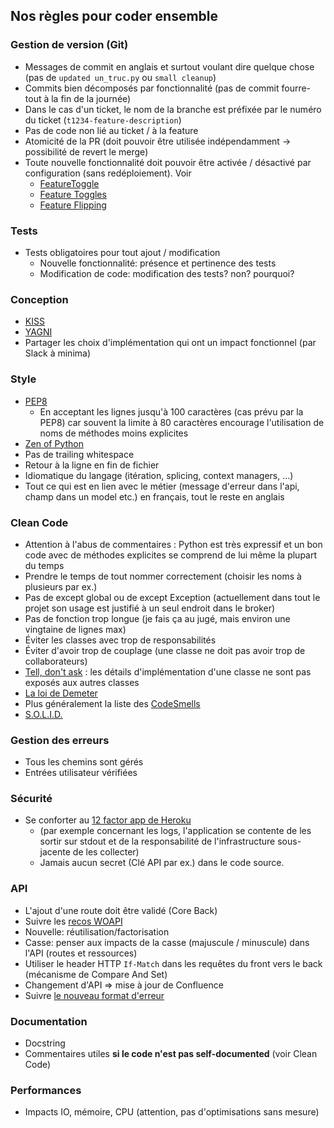 
## Nos règles pour coder ensemble


### Gestion de version (Git)

- Messages de commit en anglais et surtout voulant dire quelque chose (pas de
  `updated un_truc.py` ou `small cleanup`)
- Commits bien décomposés par fonctionnalité (pas de commit fourre-tout à la fin de la journée)
- Dans le cas d'un ticket, le nom de la branche est préfixée par le numéro du ticket
  (`t1234-feature-description`)
- Pas de code non lié au ticket / à la feature
- Atomicité de la PR (doit pouvoir être utilisée indépendamment -> possibilité de revert le
  merge)
- Toute nouvelle fonctionnalité doit pouvoir être activée / désactivé par configuration (sans
  redéploiement). Voir
    - [FeatureToggle](https://martinfowler.com/bliki/FeatureToggle.html)
    - [Feature Toggles](https://martinfowler.com/articles/feature-toggles.html)
    - [Feature Flipping](http://blog.octo.com/feature-flipping/)


### Tests

- Tests obligatoires pour tout ajout / modification
    - Nouvelle fonctionnalité: présence et pertinence des tests
    - Modification de code: modification des tests? non? pourquoi?


### Conception

- [KISS](http://wiki.c2.com/?KeepItSimple)
- [YAGNI](http://wiki.c2.com/?YouArentGonnaNeedIt)
- Partager les choix d'implémentation qui ont un impact fonctionnel (par Slack à minima)


### Style

- [PEP8](https://www.python.org/dev/peps/pep-0008/)
    - En acceptant les lignes jusqu'à 100 caractères (cas prévu par la PEP8) car souvent la
      limite à 80 caractères encourage l'utilisation de noms de méthodes moins explicites
- [Zen of Python](https://www.python.org/dev/peps/pep-0020/)
- Pas de trailing whitespace
- Retour à la ligne en fin de fichier
- Idiomatique du langage (itération, splicing, context managers, ...)
- Tout ce qui est en lien avec le métier (message d'erreur dans l'api, champ dans un model
  etc.) en français, tout le reste en anglais


### Clean Code

- Attention à l'abus de commentaires : Python est très expressif et un bon code avec de
  méthodes explicites se comprend de lui même la plupart du temps
- Prendre le temps de tout nommer correctement (choisir les noms à plusieurs par ex.)
- Pas de except global ou de except Exception (actuellement dans tout le projet son usage est
  justifié à un seul endroit dans le broker)
- Pas de fonction trop longue (je fais ça au jugé, mais environ une vingtaine de lignes max)
- Éviter les classes avec trop de responsabilités
- Éviter d'avoir trop de couplage (une classe ne doit pas avoir trop de collaborateurs)
- [Tell, don't ask](https://martinfowler.com/bliki/TellDontAsk.html) : les détails d'implémentation d'une classe ne sont pas exposés aux autres
  classes
- [La loi de Demeter](https://en.wikipedia.org/wiki/Law_of_Demeter)
- Plus généralement la liste des [CodeSmells](http://wiki.c2.com/?CodeSmell)
- [S.O.L.I.D.](https://en.wikipedia.org/wiki/SOLID_(object-oriented_design))


### Gestion des erreurs

- Tous les chemins sont gérés
- Entrées utilisateur vérifiées


### Sécurité

- Se conforter au [12 factor app de Heroku](https://12factor.net/)
    - (par exemple concernant les logs, l'application se contente de les sortir sur stdout et de la responsabilité de
      l'infrastructure sous-jacente de les collecter)
    - Jamais aucun secret (Clé API par ex.) dans le code source.


### API

- L'ajout d'une route doit être validé (Core Back)
- Suivre les [recos WOAPI](http://blog.octo.com/designer-une-api-rest/)
- Nouvelle: réutilisation/factorisation
- Casse: penser aux impacts de la casse (majuscule / minuscule) dans l'API (routes et ressources)
- Utiliser le header HTTP `If-Match` dans les requêtes du front vers le back (mécanisme de Compare And
  Set)
- Changement d'API => mise à jour de Confluence
- Suivre [le nouveau format d'erreur](https://scille.atlassian.net/wiki/pages/viewpage.action?pageId=70932051)


### Documentation

- Docstring
- Commentaires utiles **si le code n'est pas self-documented** (voir Clean Code)


### Performances

- Impacts IO, mémoire, CPU (attention, pas d'optimisations sans mesure)
